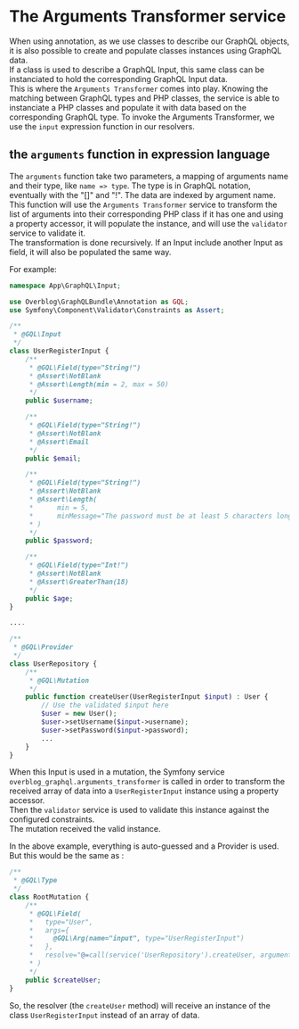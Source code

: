# The Arguments Transformer service

When using annotation, as we use classes to describe our GraphQL objects, it is also possible to create and populate classes instances using GraphQL data.  
If a class is used to describe a GraphQL Input, this same class can be instanciated to hold the corresponding GraphQL Input data.  
This is where the `Arguments Transformer` comes into play. Knowing the matching between GraphQL types and PHP classes, the service is able to instanciate a PHP classes and populate it with data based on the corresponding GraphQL type.
To invoke the Arguments Transformer, we use the `input` expression function in our resolvers. 

## the `arguments` function in expression language

The `arguments` function take two parameters, a mapping of arguments name and their type, like `name => type`. The type is in GraphQL notation, eventually with the "[]" and "!". The data are indexed by argument name.
This function will use the `Arguments Transformer` service to transform the list of arguments into their corresponding PHP class if it has one and using a property accessor, it will populate the instance, and will use the `validator` service to validate it.  
The transformation is done recursively. If an Input include another Input as field, it will also be populated the same way.

For example:

```php
namespace App\GraphQL\Input;

use Overblog\GraphQLBundle\Annotation as GQL;
use Symfony\Component\Validator\Constraints as Assert;

/**
 * @GQL\Input
 */ 
class UserRegisterInput {
    /**
     * @GQL\Field(type="String!")
     * @Assert\NotBlank
     * @Assert\Length(min = 2, max = 50)
     */
    public $username;

    /**
     * @GQL\Field(type="String!")
     * @Assert\NotBlank
     * @Assert\Email
     */
    public $email;

    /**
     * @GQL\Field(type="String!")
     * @Assert\NotBlank
     * @Assert\Length(
     *      min = 5, 
     *      minMessage="The password must be at least 5 characters long."
     * )
     */
    public $password;

    /**
     * @GQL\Field(type="Int!")
     * @Assert\NotBlank
     * @Assert\GreaterThan(18)
     */
    public $age;
}

....

/**
 * @GQL\Provider
 */
class UserRepository {
    /**
     * @GQL\Mutation
     */
    public function createUser(UserRegisterInput $input) : User {
        // Use the validated $input here
        $user = new User();
        $user->setUsername($input->username);
        $user->setPassword($input->password);
        ...
    }
}
```

When this Input is used in a mutation, the Symfony service `overblog_graphql.arguments_transformer` is called in order to transform the received array of data into a `UserRegisterInput` instance using a property accessor.  
Then the `validator` service is used to validate this instance against the configured constraints.  
The mutation received the valid instance.  

In the above example, everything is auto-guessed and a Provider is used. But this would be the same as : 

```php
/**
 * @GQL\Type
 */
class RootMutation {
    /**
     * @GQL\Field(
     *   type="User",
     *   args={
     *     @GQL\Arg(name="input", type="UserRegisterInput")
     *   },
     *   resolve="@=call(service('UserRepository').createUser, arguments({input: 'UserRegisterInput'}, arg))"
     * )
     */
    public $createUser;
}
```

So, the resolver (the `createUser` method) will receive an instance of the class `UserRegisterInput` instead of an array of data. 
